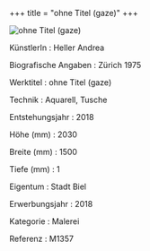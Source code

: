 +++
title = "ohne Titel (gaze)"
+++

![ohne Titel (gaze)](/images/m1357.jpg)


KünstlerIn
: Heller Andrea

Biografische Angaben
: Zürich 1975

Werktitel
: ohne Titel (gaze)

Technik
: Aquarell, Tusche

Entstehungsjahr
: 2018

Höhe (mm)
: 2030

Breite (mm)
: 1500

Tiefe (mm)
: 1

Eigentum
: Stadt Biel

Erwerbungsjahr
: 2018

Kategorie
: Malerei

Referenz
: M1357
